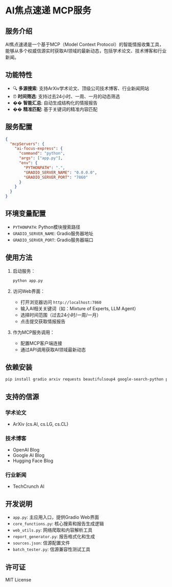 # AI焦点速递 MCP服务

## 服务介绍

AI焦点速递是一个基于MCP（Model Context Protocol）的智能情报收集工具，能够从多个权威信源实时获取AI领域的最新动态，包括学术论文、技术博客和行业新闻。

## 功能特性

- 🔍 **多源搜索**: 支持ArXiv学术论文、顶级公司技术博客、行业新闻网站
- ⏰ **时间筛选**: 支持过去24小时、一周、一月的动态筛选
- �� **智能汇总**: 自动生成结构化的情报报告
- �� **精准匹配**: 基于关键词的精准内容匹配

## 服务配置

```json
{
  "mcpServers": {
    "ai-focus-express": {
      "command": "python",
      "args": ["app.py"],
      "env": {
        "PYTHONPATH": ".",
        "GRADIO_SERVER_NAME": "0.0.0.0",
        "GRADIO_SERVER_PORT": "7860"
      }
    }
  }
}
```

## 环境变量配置

- `PYTHONPATH`: Python模块搜索路径
- `GRADIO_SERVER_NAME`: Gradio服务器地址
- `GRADIO_SERVER_PORT`: Gradio服务器端口

## 使用方法

1. 启动服务：
   ```bash
   python app.py
   ```

2. 访问Web界面：
   - 打开浏览器访问 `http://localhost:7860`
   - 输入AI相关关键词（如：Mixture of Experts, LLM Agent）
   - 选择时间范围（过去24小时/一周/一月）
   - 点击提交获取情报报告

3. 作为MCP服务调用：
   - 配置MCP客户端连接
   - 通过API调用获取AI领域最新动态

## 依赖安装

```bash
pip install gradio arxiv requests beautifulsoup4 google-search-python python-dateutil
```

## 支持的信源

### 学术论文
- ArXiv (cs.AI, cs.LG, cs.CL)

### 技术博客
- OpenAI Blog
- Google AI Blog  
- Hugging Face Blog

### 行业新闻
- TechCrunch AI

## 开发说明

- `app.py`: 主应用入口，提供Gradio Web界面
- `core_functions.py`: 核心搜索和报告生成逻辑
- `web_utils.py`: 网络爬取和内容解析工具
- `report_generator.py`: 报告格式化和生成
- `sources.json`: 信源配置文件
- `batch_tester.py`: 信源兼容性测试工具

## 许可证

MIT License
